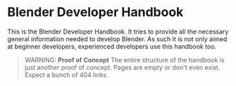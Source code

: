 # Blender Developer Handbook

This is the Blender Developer Handbook. It tries to provide all the necessary general information needed to develop Blender. As such it is not only aimed at beginner developers, experienced developers use this handbook too.

> WARNING: __Proof of Concept__
> The entire structure of the handbook is just another proof of concept. Pages are empty or don't even exist. Expect a bunch of 404 links.